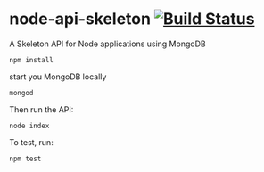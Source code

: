 node-api-skeleton [![Build Status](https://travis-ci.org/Daveloper87/node-api-skeleton.svg?branch=master)](https://travis-ci.org/Daveloper87/node-api-skeleton)
=============

A Skeleton API for Node applications using MongoDB

    npm install
    
start you MongoDB locally
    
    mongod
    
Then run the API:

    node index
    
To test, run:

    npm test
